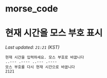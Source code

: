 # morse_code
# 현재 시간을 모스 부호 표시
<!-- MORSE_TIME_START -->
_Last updated: `21:21` (KST)_

```
현재 시간을 입력하세요. 모스 부호로 바꿉니다
..--- .---- ..--- .----
모스 부호를 다시 현재 시간으로 바꿉니다
2121
```
<!-- MORSE_TIME_END -->

